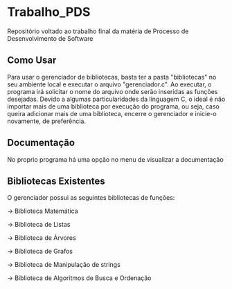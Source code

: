# Trabalho_PDS
Repositório voltado ao trabalho final da matéria de Processo de Desenvolvimento de Software



## Como Usar
Para usar o gerenciador de bibliotecas, basta ter a pasta "bibliotecas" no seu ambiente local e executar o arquivo "gerenciador.c".
Ao executar, o programa irá solicitar o nome do arquivo onde serão inseridas as funções desejadas.
Devido a algumas particularidades da linguagem C, o ideal é não importar mais de uma biblioteca por execução do programa, ou seja, caso queira adicionar mais de uma biblioteca, encerre o gerenciador e inicie-o novamente, de preferência.

## Documentação
No proprio programa há uma opção no menu de visualizar a documentação

## Bibliotecas Existentes
O gerenciador possui as seguintes bibliotecas de funções:

  -> Biblioteca Matemática

  -> Biblioteca de Listas

  -> Biblioteca de Árvores

  -> Biblioteca de Grafos

  -> Biblioteca de Manipulação de strings

  -> Biblioteca de Algoritmos de Busca e Ordenação

  
